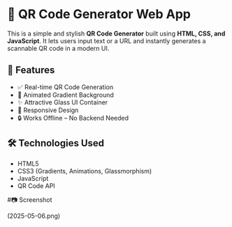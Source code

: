 # 🔳 QR Code Generator Web App

This is a simple and stylish **QR Code Generator** built using **HTML, CSS, and JavaScript**. It lets users input text or a URL and instantly generates a scannable QR code in a modern UI.

## 🚀 Features

- ✅ Real-time QR Code Generation
- 🎨 Animated Gradient Background
- ✨ Attractive Glass UI Container
- 📱 Responsive Design
- 🔒 Works Offline – No Backend Needed

## 🛠️ Technologies Used

- HTML5
- CSS3 (Gradients, Animations, Glassmorphism)
- JavaScript
- QR Code API

 #📷 Screenshot

(2025-05-06.png)


